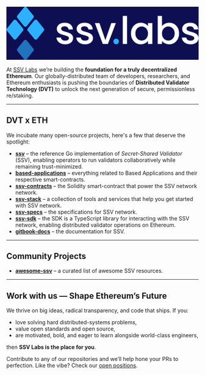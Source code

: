 <p align="center"><img src="../assets/ssvlabs.png" alt="SSV Network"></p>


At [SSV Labs](https://ssvlabs.io/) we’re building the **foundation for a truly decentralized Ethereum**. Our globally-distributed team of developers, researchers, and Ethereum enthusiasts is pushing the boundaries of **Distributed Validator Technology (DVT)** to unlock the next generation of secure, permissionless re/staking.

---

## DVT x  ETH

We incubate many open-source projects, here's a few that deserve the spotlight:

* **[ssv](https://github.com/ssvlabs/ssv)** – the reference Go implementation of _Secret-Shared Validator_ (SSV), enabling operators to run validators collaboratively while remaining trust-minimized.
* **[based-applications](https://github.com/ssvlabs/based-applications)** – everything related to Based Applications and their respective smart-contracts.
* **[ssv-contracts](https://github.com/ssvlabs/ssv-contracts)** – the Solidity smart-contract that power the SSV network network.
* **[ssv-stack](https://github.com/ssvlabs/ssv-stack)** – a collection of tools and services that help you get started with SSV network.
* **[ssv-specs](https://github.com/ssvlabs/ssv-specs)** – the specifications for SSV network.
* **[ssv-sdk](https://github.com/ssvlabs/ssv-sdk)** – the SDK is a TypeScript library for interacting with the SSV network, enabling distributed validator operations on Ethereum.
* **[gitbook-docs](https://github.com/ssvlabs/gitbook-docs)** – the documentation for SSV.

---

## Community Projects

* **[awesome-ssv](https://github.com/ssvlabs/awesome-ssv)** – a curated list of awesome SSV resources.

---

## Work with us — Shape Ethereum’s Future

We thrive on big ideas, radical transparency, and code that ships. If you:

* love solving hard distributed-systems problems,  
* value open standards and open source,  
* are motivated, bold, and eager to learn alongside world-class engineers,

then **SSV Labs is the place for you**.

Contribute to any of our repositories and we’ll help hone your PRs to perfection. Like the vibe? Check our [open positions](https://ssvlabs.io/).

